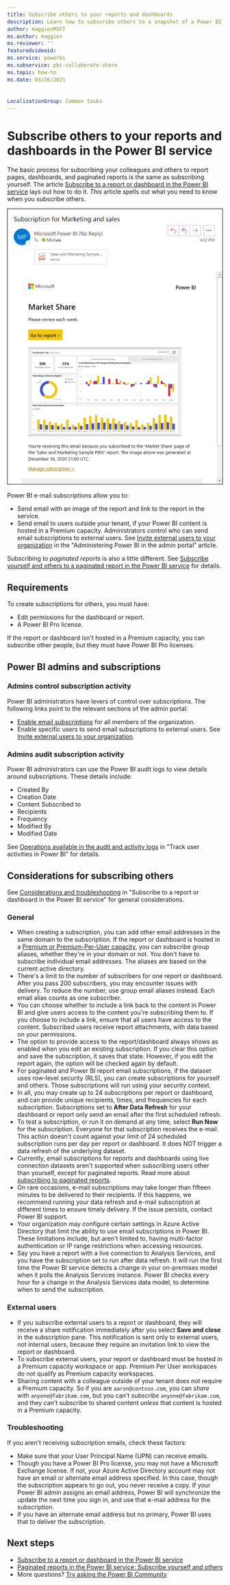 ```yaml
---
title: Subscribe others to your reports and dashboards
description: Learn how to subscribe others to a snapshot of a Power BI report page or dashboard.
author: maggiesMSFT
ms.author: maggies
ms.reviewer: ''
featuredvideoid: 
ms.service: powerbi
ms.subservice: pbi-collaborate-share
ms.topic: how-to
ms.date: 03/26/2021


LocalizationGroup: Common tasks
---
```

# Subscribe others to your reports and dashboards in the Power BI service

The basic process for subscribing your colleagues and others to report pages, dashboards, and paginated reports is the same as subscribing yourself. The article [Subscribe to a report or dashboard in the Power BI service](../consumer/end-user-subscribe.md) lays out how to do it. *This* article spells out what you need to know when you subscribe others.

![Screenshot of email snapshot of dashboard.](media/service-report-subscribe/power-bi-subscriptions-email.png)

Power BI e-mail subscriptions allow you to:

- Send email with an image of the report and link to the report in the service.
- Send email to users outside your tenant, if your Power BI content is hosted in a Premium capacity.  Administrators control who can send email subscriptions to external users. See [Invite external users to your organization](../admin/service-admin-portal.md#invite-external-users-to-your-organization) in the "Administering Power BI in the admin portal" article.

Subscribing to *paginated reports* is also a little different. See [Subscribe yourself and others to a paginated report in the Power BI service](../consumer/paginated-reports-subscriptions.md) for details.

## Requirements

To create subscriptions for others, you must have:

- Edit permissions for the dashboard or report.
- A Power BI Pro license.

If the report or dashboard isn't hosted in a Premium capacity, you can subscribe other people, but they must have Power BI Pro licenses.

## Power BI admins and subscriptions

### Admins control subscription activity

Power BI administrators have levers of control over subscriptions. The following links point to the relevant sections of the admin portal:

- [Enable email subscriptions](../admin/service-admin-portal.md#email-subscriptions) for all members of the organization.
- Enable specific users to send email subscriptions to external users. See [Invite external users to your organization](../admin/service-admin-portal.md#invite-external-users-to-your-organization).

### Admins audit subscription activity

Power BI administrators can use the Power BI audit logs to view details around subscriptions. These details include:

- Created By
- Creation Date
- Content Subscribed to
- Recipients
- Frequency
- Modified By
- Modified Date

See [Operations available in the audit and activity logs](../admin/service-admin-auditing.md#operations-available-in-the-audit-and-activity-logs) in "Track user activities in Power BI" for details.

## Considerations for subscribing others

See [Considerations and troubleshooting](../consumer/end-user-subscribe.md#considerations-and-troubleshooting) in "Subscribe to a report or dashboard in the Power BI service" for general considerations.

### General

- When creating a subscription, you can add other email addresses in the same domain to the subscription. If the report or dashboard is hosted in a [Premium or Premium-Per-User capacity](../admin/service-premium-what-is.md), you can subscribe group aliases, whether they're in your domain or not. You don't have to subscribe individual email addresses. The aliases are based on the current active directory.
- There's a limit to the number of subscribers for one report or dashboard. After you pass 200 subscribers, you may encounter issues with delivery. To reduce the number, use group email aliases instead. Each email alias counts as one subscriber.
- You can choose whether to include a link back to the content in Power BI and give users access to the content you're subscribing them to. If you choose to include a link, ensure that all users have access to the content. Subscribed users receive report attachments, with data based on your permissions.
- The option to provide access to the report/dashboard always shows as enabled when you edit an existing subscription.  If you clear this option and save the subscription, it saves that state. However, if you edit the report again, the option will be checked again by default.
- For paginated and Power BI report email subscriptions, if the dataset uses row-level security (RLS), you can create subscriptions for yourself and others. Those subscriptions will run using your security context.
- In all, you may create up to 24 subscriptions per report or dashboard, and can provide unique recipients, times, and frequencies for each subscription. Subscriptions set to  **After Data Refresh**  for your dashboard or report only send an email after the first scheduled refresh.
- To test a subscription, or run it on demand at any time, select  **Run Now** for the subscription. Everyone for that subscription receives the e-mail. This action doesn't count against your limit of 24 scheduled subscription runs per day per report or dashboard. It does NOT trigger a data refresh of the underlying dataset.
- Currently, email subscriptions for reports and dashboards using live connection datasets aren't supported when subscribing users other than yourself, except for paginated reports. Read more about [subscribing to paginated reports](../consumer/paginated-reports-subscriptions.md).
- On rare occasions, e-mail subscriptions may take longer than fifteen minutes to be delivered to their recipients. If this happens, we recommend running your data refresh and e-mail subscription at different times to ensure timely delivery. If the issue persists, contact Power BI support.
- Your organization may configure certain settings in Azure Active Directory that limit the ability to use email subscriptions in Power BI. These limitations include, but aren't limited to, having multi-factor authentication or IP range restrictions when accessing resources.
- Say you have a report with a live connection to Analysis Services, and you have the subscription set to run after data refresh. It will run the first time the Power BI service detects a change in your on-premises model when it polls the Analysis Services instance.  Power BI checks every hour for a change in the Analysis Services data model, to determine when to send the subscription.

### External users

- If you subscribe external users to a report or dashboard, they will receive a share notification immediately after you select **Save and close** in the subscription pane. This notification is sent only to external users, not internal users, because they require an invitation link to view the report or dashboard. 
- To subscribe external users, your report or dashboard must be hosted in a Premium capacity workspace or app. Premium Per User workspaces do not qualify as Premium capacity workspaces. 
- Sharing content with a colleague outside of your tenant does not require a Premium capacity. So if you are `aaron@contoso.com`, you can *share* with `anyone@fabrikam.com`, but you can't *subscribe* `anyone@fabrikam.com`, and they can't subscribe to shared content *unless* that content is hosted in a Premium capacity.

### Troubleshooting

If you aren't receiving subscription emails, check these factors:

- Make sure that your User Principal Name (UPN) can receive emails.
- Though you have a Power BI Pro license, you may not have a Microsoft Exchange license. If not, your Azure Active Directory account may not have an email or alternate email address specified. In this case, though the subscription appears to go out, you never receive a copy.  If your Power BI admin assigns an email address, Power BI will synchronize the update the next time you sign in, and use that e-mail address for the subscription.
- If you have an alternate email address but no primary, Power BI uses that to deliver the subscription.


## Next steps

- [Subscribe to a report or dashboard in the Power BI service](../consumer/end-user-subscribe.md)
- [Paginated reports in the Power BI service: Subscribe yourself and others](../consumer/paginated-reports-subscriptions.md)
- More questions? [Try asking the Power BI Community](https://community.powerbi.com/)
